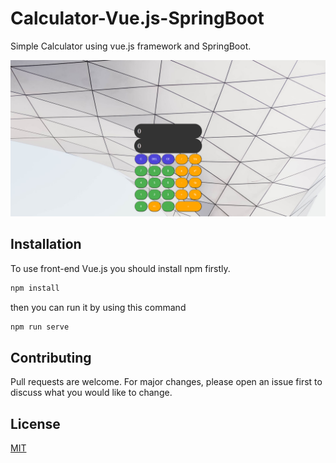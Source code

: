 # Calculator-Vue.js-SpringBoot

Simple Calculator using vue.js framework and SpringBoot.

![](image.png)

## Installation

To use front-end Vue.js you should install npm firstly.

```bash
npm install
```

then you can run it by using this command

```bash
npm run serve
```

## Contributing
Pull requests are welcome. For major changes, please open an issue first to discuss what you would like to change.

## License
[MIT](https://choosealicense.com/licenses/mit/)
